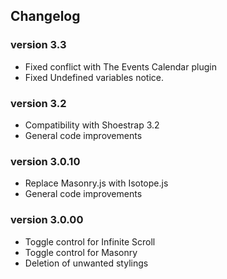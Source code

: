 ## Changelog

### version 3.3

* Fixed conflict with The Events Calendar plugin
* Fixed Undefined variables notice.


### version 3.2

* Compatibility with Shoestrap 3.2
* General code improvements


### version 3.0.10

* Replace Masonry.js with Isotope.js
* General code improvements


### version 3.0.00

* Toggle control for Infinite Scroll
* Toggle control for Masonry
* Deletion of unwanted stylings